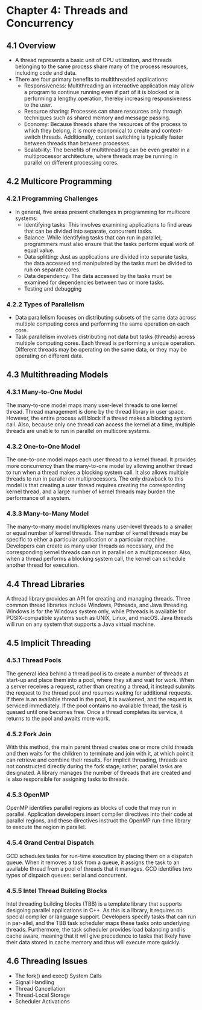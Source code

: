 # Chapter 4: Threads and Concurrency
## 4.1 Overview
- A thread represents a basic unit of CPU utilization, and threads belonging to the same process share many of the process resources, including code and data.
- There are four primary benefits to multithreaded applications:
  - Responsiveness: Multithreading an interactive application may allow a program to continue running even if part of it is blocked or is performing a lengthy operation, thereby increasing responsiveness to the user.
  - Resource sharing: Processes can share resources only through techniques such as shared memory and message passing.
  - Economy: Because threads share the resources of the process to which they belong, it is more economical to create and context-switch threads. Additionally, context switching is typically faster between threads than between processes.
  - Scalability: The benefits of multithreading can be even greater in a multiprocessor architecture, where threads may be running in parallel on different processing cores.
## 4.2 Multicore Programming
### 4.2.1 Programming Challenges
- In general, five areas present challenges in programming for multicore
systems:
  - Identifying tasks: This involves examining applications to find areas that can be divided into separate, concurrent tasks.
  - Balance: While identifying tasks that can run in parallel, programmers must also ensure that the tasks perform equal work of equal value.
  - Data splitting: Just as applications are divided into separate tasks, the data accessed and manipulated by the tasks must be divided to run on separate cores.
  - Data dependency: The data accessed by the tasks must be examined for dependencies between two or more tasks.
  - Testing and debugging
### 4.2.2 Types of Parallelism
- Data parallelism focuses on distributing subsets of the same data across multiple computing cores and performing the same operation on each core.
- Task parallelism involves distributing not data but tasks (threads) across multiple computing cores. Each thread is performing a unique operation. Different threads may be operating on the same data, or they may be operating on different data.
## 4.3 Multithreading Models
### 4.3.1 Many-to-One Model
The many-to-one model maps many user-level threads to one kernel thread. Thread management is done by the thread library in user space. However, the entire process will block if a thread makes a blocking system call. Also, because only one thread can access the kernel at a time, multiple threads are unable to run in parallel on multicore systems.
### 4.3.2 One-to-One Model
The one-to-one model maps each user thread to a kernel thread. It provides more concurrency than the many-to-one model by allowing another thread to run when a thread makes a blocking system call. It also allows multiple threads to run in parallel on multiprocessors. The only drawback to this model is that creating a user thread requires creating the corresponding kernel thread, and a large number of kernel threads may burden the performance of a system.
### 4.3.3 Many-to-Many Model
The many-to-many model multiplexes many user-level threads to a smaller or equal number of kernel threads. The number of kernel threads may be specific to either a particular application or a particular machine. Developers can create as many user threads as necessary, and the corresponding kernel threads can run in parallel on a multiprocessor. Also, when a thread performs a blocking system call, the kernel can schedule another thread for execution.
## 4.4 Thread Libraries
A thread library provides an API for creating and managing threads. Three common thread libraries include Windows, Pthreads, and Java threading. Windows is for the Windows system only, while Pthreads is available for POSIX-compatible systems such as UNIX, Linux, and macOS. Java threads will run on any system that supports a Java virtual machine.
## 4.5 Implicit Threading
### 4.5.1 Thread Pools
The general idea behind a thread pool is to create a number of threads at start-up and place them into a pool, where they sit and wait for work. When a server receives a request, rather than creating a thread, it instead submits the request to the thread pool and resumes waiting for additional requests. If there is an available thread in the pool, it is awakened, and the request is serviced immediately. If the pool contains no available thread, the task is queued until one becomes free. Once a thread completes its service, it returns to the pool and awaits more work.
### 4.5.2 Fork Join
With this method, the main parent thread creates one or more child threads and then waits for the children to terminate and join with it, at which point it can retrieve and combine their results. For implicit threading, threads are not constructed directly during the fork stage; rather, parallel tasks
are designated. A library manages the number of threads that are created and is also responsible for assigning tasks to threads.
### 4.5.3 OpenMP
OpenMP identifies parallel regions as blocks of code that may run in parallel. Application developers insert compiler directives into their code at parallel regions, and these directives instruct the OpenMP run-time library to execute the region in parallel.
### 4.5.4 Grand Central Dispatch
GCD schedules tasks for run-time execution by placing them on a dispatch queue. When it removes a task from a queue, it assigns the task to an available thread from a pool of threads that it manages. GCD identifies two types of dispatch queues: serial and concurrent.
### 4.5.5 Intel Thread Building Blocks
Intel threading building blocks (TBB) is a template library that supports designing parallel applications in C++. As this is a library, it requires no special compiler or language support. Developers specify tasks that can run in par-allel, and the TBB task scheduler maps these tasks onto underlying threads. Furthermore, the task scheduler provides load balancing and is cache aware, meaning that it will give precedence to tasks that likely have their data stored in cache memory and thus will execute more quickly.
## 4.6 Threading Issues
- The fork() and exec() System Calls
- Signal Handling
- Thread Cancellation
- Thread-Local Storage
- Scheduler Activations
